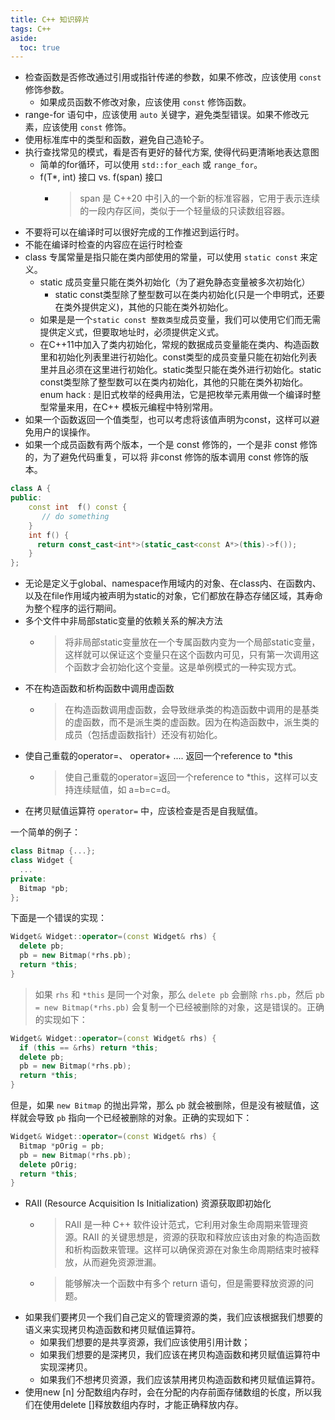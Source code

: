 ```yaml
---
title: C++ 知识碎片
tags: C++
aside:
  toc: true
---
```



<!--more-->


- 检查函数是否修改通过引用或指针传递的参数，如果不修改，应该使用 `const` 修饰参数。
  - 如果成员函数不修改对象，应该使用 `const` 修饰函数。
- range-for 语句中，应该使用 `auto` 关键字，避免类型错误。如果不修改元素，应该使用 `const` 修饰。
- 使用标准库中的类型和函数，避免自己造轮子。
- 执行查找常见的模式，看是否有更好的替代方案, 使得代码更清晰地表达意图
  - 简单的for循环，可以使用 `std::for_each` 或 `range_for`。
  - f(T*, int) 接口 vs. f(span<T>) 接口
    - > span 是 C++20 中引入的一个新的标准容器，它用于表示连续的一段内存区间，类似于一个轻量级的只读数组容器。
- 不要将可以在编译时可以很好完成的工作推迟到运行时。
- 不能在编译时检查的内容应在运行时检查
- class 专属常量是指只能在类内部使用的常量，可以使用 `static const` 来定义。
  - static 成员变量只能在类外初始化（为了避免静态变量被多次初始化）
    - static const类型除了整型数可以在类内初始化(只是一个申明式，还要在类外提供定义)，其他的只能在类外初始化。
  - 如果是是一个`static const 整数类型`成员变量，我们可以使用它们而无需提供定义式，但要取地址时，必须提供定义式。
  - 在C++11中加入了类内初始化，常规的数据成员变量能在类内、构造函数里和初始化列表里进行初始化。const类型的成员变量只能在初始化列表里并且必须在这里进行初始化。static类型只能在类外进行初始化。static const类型除了整型数可以在类内初始化，其他的只能在类外初始化。
enum hack
: 是旧式枚举的经典用法，它是把枚举元素用做一个编译时整型常量来用，在C++ 模板元编程中特别常用。
- 如果一个函数返回一个值类型，也可以考虑将该值声明为const，这样可以避免用户的误操作。
- 如果一个成员函数有两个版本，一个是 const 修饰的，一个是非 const 修饰的，为了避免代码重复，可以将 非const 修饰的版本调用 const 修饰的版本。
```cpp
class A {
public:
    const int  f() const {
       // do something
    }
    int f() {
      return const_cast<int*>(static_cast<const A*>(this)->f());
    }
};
```
- 无论是定义于global、namespace作用域内的对象、在class内、在函数内、以及在file作用域内被声明为static的对象，它们都放在静态存储区域，其寿命为整个程序的运行期间。
- 多个文件中非局部static变量的依赖关系的解决方法
  - > 将非局部static变量放在一个专属函数内变为一个局部static变量，这样就可以保证这个变量只在这个函数内可见，只有第一次调用这个函数才会初始化这个变量。这是单例模式的一种实现方式。
- 不在构造函数和析构函数中调用虚函数
  - > 在构造函数调用虚函数，会导致继承类的构造函数中调用的是基类的虚函数，而不是派生类的虚函数。因为在构造函数中，派生类的成员（包括虚函数指针）还没有初始化。
- 使自己重载的operator=、 operator+ .... 返回一个reference to *this
  - > 使自己重载的operator=返回一个reference to *this，这样可以支持连续赋值，如 a=b=c=d。
- 在拷贝赋值运算符 `operator=` 中，应该检查是否是自我赋值。

一个简单的例子：
```cpp
class Bitmap {...};
class Widget {
  ...
private:
  Bitmap *pb;
};
```
下面是一个错误的实现：
```cpp
Widget& Widget::operator=(const Widget& rhs) {
  delete pb;
  pb = new Bitmap(*rhs.pb);
  return *this;
}
```
> 如果 `rhs` 和 `*this` 是同一个对象，那么 `delete pb` 会删除 `rhs.pb`，然后 `pb = new Bitmap(*rhs.pb)` 会复制一个已经被删除的对象，这是错误的。正确的实现如下：

```cpp
Widget& Widget::operator=(const Widget& rhs) {
  if (this == &rhs) return *this;
  delete pb;
  pb = new Bitmap(*rhs.pb);
  return *this;
}
```
但是，如果 `new Bitmap` 的抛出异常，那么 `pb` 就会被删除，但是没有被赋值，这样就会导致 `pb` 指向一个已经被删除的对象。正确的实现如下：
```cpp
Widget& Widget::operator=(const Widget& rhs) {
  Bitmap *pOrig = pb;
  pb = new Bitmap(*rhs.pb);
  delete pOrig;
  return *this;
}
```

- RAII (Resource Acquisition Is Initialization) 资源获取即初始化
  - > RAII 是一种 C++ 软件设计范式，它利用对象生命周期来管理资源。RAII 的关键思想是，资源的获取和释放应该由对象的构造函数和析构函数来管理。这样可以确保资源在对象生命周期结束时被释放，从而避免资源泄漏。
  - > 能够解决一个函数中有多个 return 语句，但是需要释放资源的问题。
- 如果我们要拷贝一个我们自己定义的管理资源的类，我们应该根据我们想要的语义来实现拷贝构造函数和拷贝赋值运算符。
  - 如果我们想要的是共享资源，我们应该使用引用计数；
  - 如果我们想要的是深拷贝，我们应该在拷贝构造函数和拷贝赋值运算符中实现深拷贝。
  - 如果我们不想拷贝资源，我们应该禁用拷贝构造函数和拷贝赋值运算符。
- 使用new [n] 分配数组内存时，会在分配的内存前面存储数组的长度，所以我们在使用delete []释放数组内存时，才能正确释放内存。